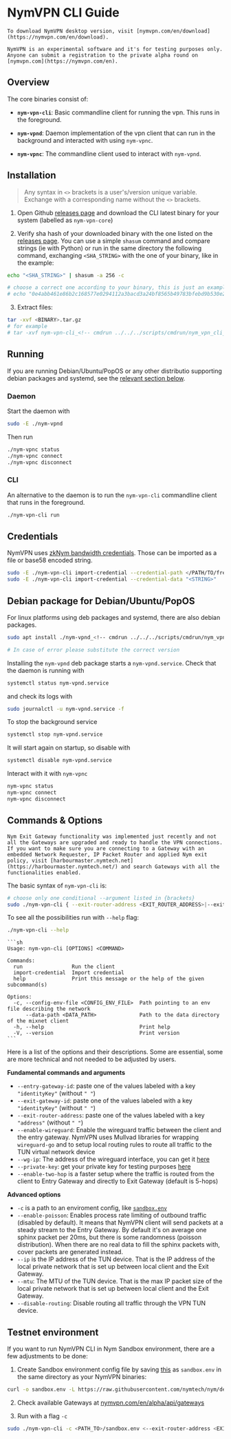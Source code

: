 # NymVPN CLI Guide

```admonish info
To download NymVPN desktop version, visit [nymvpn.com/en/download](https://nymvpn.com/en/download).

NymVPN is an experimental software and it's for testing purposes only. Anyone can submit a registration to the private alpha round on [nymvpn.com](https://nymvpn.com/en).
```

## Overview

The core binaries consist of:

- **`nym-vpn-cli`**: Basic commandline client for running the vpn. This runs in the foreground.

- **`nym-vpnd`**: Daemon implementation of the vpn client that can run in the background and interacted with using `nym-vpnc`.

- **`nym-vpnc`**: The commandline client used to interact with `nym-vpnd`.


## Installation

> Any syntax in `<>` brackets is a user's/version unique variable. Exchange with a corresponding name without the `<>` brackets.

1. Open Github [releases page]({{nym_vpn_releases}}) and download the CLI latest binary for your system (labelled as `nym-vpn-core`)

2. Verify sha hash of your downloaded binary with the one listed on the [releases page]({{nym_vpn_releases}}). You can use a simple `shasum` command and compare strings (ie with Python) or run in the same directory the following command, exchanging `<SHA_STRING>` with the one of your binary, like in the example:
```sh
echo "<SHA_STRING>" | shasum -a 256 -c

# choose a correct one according to your binary, this is just an example
# echo "0e4abb461e86b2c168577e0294112a3bacd3a24bf8565b49783bfebd9b530e23  nym-vpn-cli_<!-- cmdrun ../../../scripts/cmdrun/nym_vpn_cli_version.sh -->_ubuntu-22.04_amd64.tar.gz" | shasum -a 256 -c
```

3. Extract files:
```sh
tar -xvf <BINARY>.tar.gz
# for example
# tar -xvf nym-vpn-cli_<!-- cmdrun ../../../scripts/cmdrun/nym_vpn_cli_version.sh -->_ubuntu-22.04_x86_64.tar.gz
```

## Running

If you are running Debian/Ubuntu/PopOS or any other distributio supporting debian packages and systemd, see the [relevant section below](#debian-package-for-debianubuntupopos).

### Daemon

Start the daemon with

```sh
sudo -E ./nym-vpnd
```

Then run

```sh
./nym-vpnc status
./nym-vpnc connect
./nym-vpnc disconnect
```

### CLI

An alternative to the daemon is to run the `nym-vpn-cli` commandline client that runs in the foreground.
```sh
./nym-vpn-cli run
```

## Credentials

NymVPN uses [zkNym bandwidth credentials](https://nymtech.net/docs/bandwidth-credentials.html). Those can be imported as a file or base58 encoded string.


```sh
sudo -E ./nym-vpn-cli import-credential --credential-path </PATH/TO/freepass.nym>
sudo -E ./nym-vpn-cli import-credential --credential-data "<STRING>"
```

## Debian package for Debian/Ubuntu/PopOS

For linux platforms using deb packages and systemd, there are also debian packages.

```sh
sudo apt install ./nym-vpnd_<!-- cmdrun ../../../scripts/cmdrun/nym_vpn_cli_version.sh -->-1_amd64.deb ./nym-vpnc_<!-- cmdrun ../../../scripts/cmdrun/nym_vpn_cli_version.sh -->-1_amd64.deb

# In case of error please substitute the correct version
```

Installing the `nym-vpnd` deb package starts a `nym-vpnd.service`. Check that the daemon is running with
```sh
systemctl status nym-vpnd.service
```
and check its logs with
```sh
sudo journalctl -u nym-vpnd.service -f
```
To stop the background service
```sh
systemctl stop nym-vpnd.service
```
It will start again on startup, so disable with
```sh
systemctl disable nym-vpnd.service
```

Interact with it with `nym-vpnc`
```sh
nym-vpnc status
nym-vpnc connect
nym-vpnc disconnect
```

## Commands & Options

```admonish note
Nym Exit Gateway functionality was implemented just recently and not all the Gateways are upgraded and ready to handle the VPN connections. If you want to make sure you are connecting to a Gateway with an embedded Network Requester, IP Packet Router and applied Nym exit policy, visit [harbourmaster.nymtech.net](https://harbourmaster.nymtech.net/) and search Gateways with all the functionalities enabled.
```

The basic syntax of `nym-vpn-cli` is:
```sh
# choose only one conditional --argument listed in {brackets}
sudo ./nym-vpn-cli { --exit-router-address <EXIT_ROUTER_ADDRESS>|--exit-gateway-id <EXIT_GATEWAY_ID>|--exit-gateway-country <EXIT_GATEWAY_COUNTRY> }
```

To see all the possibilities run with `--help` flag:
```sh
./nym-vpn-cli --help
```
~~~admonish example collapsible=true title="Console output"
```sh
Usage: nym-vpn-cli [OPTIONS] <COMMAND>

Commands:
  run                Run the client
  import-credential  Import credential
  help               Print this message or the help of the given subcommand(s)

Options:
  -c, --config-env-file <CONFIG_ENV_FILE>  Path pointing to an env file describing the network
      --data-path <DATA_PATH>              Path to the data directory of the mixnet client
  -h, --help                               Print help
  -V, --version                            Print version
```
~~~

Here is a list of the options and their descriptions. Some are essential, some are more technical and not needed to be adjusted by users.

**Fundamental commands and arguments**

- `--entry-gateway-id`: paste one of the values labeled with a key `"identityKey"` (without `" "`)
- `--exit-gateway-id`: paste one of the values labeled with a key `"identityKey"` (without `" "`)
- `--exit-router-address`: paste one of the values labeled with a key `"address"` (without `" "`)
- `--enable-wireguard`: Enable the wireguard traffic between the client and the entry gateway. NymVPN uses Mullvad libraries for wrapping `wireguard-go` and to setup local routing rules to route all traffic to the TUN virtual network device
- `--wg-ip`: The address of the wireguard interface, you can get it [here](https://nymvpn.com/en/alpha)
- `--private-key`: get your private key for testing purposes [here](https://nymvpn.com/en/alpha)
- `--enable-two-hop` is a faster setup where the traffic is routed from the client to Entry Gateway and directly to Exit Gateway (default is 5-hops)

**Advanced options**

- `-c` is a path to an enviroment config, like [`sandbox.env`](https://raw.githubusercontent.com/nymtech/nym/develop/envs/sandbox.env)
- `--enable-poisson`: Enables process rate limiting of outbound traffic (disabled by default). It means that NymVPN client will send packets at a steady stream to the Entry Gateway. By default it's on average one sphinx packet per 20ms, but there is some randomness (poisson distribution). When there are no real data to fill the sphinx packets with, cover packets are generated instead.
- `--ip` is the IP address of the TUN device. That is the IP address of the local private network that is set up between local client and the Exit Gateway.
- `--mtu`: The MTU of the TUN device. That is the max IP packet size of the local private network that is set up between local client and the Exit Gateway.
- `--disable-routing`: Disable routing all traffic through the VPN TUN device.

## Testnet environment

If you want to run NymVPN CLI in Nym Sandbox environment, there are a few adjustments to be done:

1. Create Sandbox environment config file by saving [this](https://raw.githubusercontent.com/nymtech/nym/develop/envs/sandbox.env) as `sandbox.env` in the same directory as your NymVPN binaries:
```sh
curl -o sandbox.env -L https://raw.githubusercontent.com/nymtech/nym/develop/envs/sandbox.env
```

2. Check available Gateways at [nymvpn.com/en/alpha/api/gateways](https://nymvpn.com/en/alpha/api/gateways)

3. Run with a flag `-c`
```sh
sudo ./nym-vpn-cli -c <PATH_TO>/sandbox.env <--exit-router-address <EXIT_ROUTER_ADDRESS>|--exit-gateway-id <EXIT_GATEWAY_ID>|--exit-gateway-country <EXIT_GATEWAY_COUNTRY>>
```
